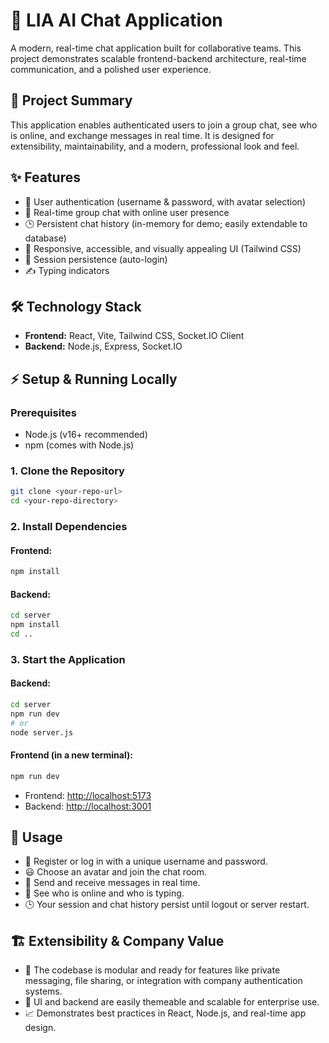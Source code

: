 # 🚀 LIA AI Chat Application

A modern, real-time chat application built for collaborative teams. This project demonstrates scalable frontend-backend architecture, real-time communication, and a polished user experience.

## 📝 Project Summary
This application enables authenticated users to join a group chat, see who is online, and exchange messages in real time. It is designed for extensibility, maintainability, and a modern, professional look and feel.

## ✨ Features
- 🔐 User authentication (username & password, with avatar selection)
- 💬 Real-time group chat with online user presence
- 🕒 Persistent chat history (in-memory for demo; easily extendable to database)
- 📱 Responsive, accessible, and visually appealing UI (Tailwind CSS)
- 🔄 Session persistence (auto-login)
- ✍️ Typing indicators

## 🛠️ Technology Stack
- **Frontend:** React, Vite, Tailwind CSS, Socket.IO Client
- **Backend:** Node.js, Express, Socket.IO

## ⚡ Setup & Running Locally

### Prerequisites
- Node.js (v16+ recommended)
- npm (comes with Node.js)

### 1. Clone the Repository
```bash
git clone <your-repo-url>
cd <your-repo-directory>
```

### 2. Install Dependencies
#### Frontend:
```bash
npm install
```
#### Backend:
```bash
cd server
npm install
cd ..
```

### 3. Start the Application
#### Backend:
```bash
cd server
npm run dev
# or
node server.js
```
#### Frontend (in a new terminal):
```bash
npm run dev
```
- Frontend: [http://localhost:5173](http://localhost:5173)
- Backend: [http://localhost:3001](http://localhost:3001)

## 🚦 Usage
- 📝 Register or log in with a unique username and password.
- 😃 Choose an avatar and join the chat room.
- 💬 Send and receive messages in real time.
- 👀 See who is online and who is typing.
- 🕒 Your session and chat history persist until logout or server restart.

## 🏗️ Extensibility & Company Value
- 🧩 The codebase is modular and ready for features like private messaging, file sharing, or integration with company authentication systems.
- 🎨 UI and backend are easily themeable and scalable for enterprise use.
- 📈 Demonstrates best practices in React, Node.js, and real-time app design.
